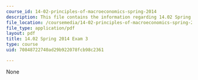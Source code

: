 ```yaml
---
course_id: 14-02-principles-of-macroeconomics-spring-2014
description: This file contains the information regarding 14.02 Spring 2014 Exam 3.
file_location: /coursemedia/14-02-principles-of-macroeconomics-spring-2014/70848722740ad29b922078fcb98c2361_MIT14_02S14_Exam3_S12.pdf
file_type: application/pdf
layout: pdf
title: 14.02 Spring 2014 Exam 3
type: course
uid: 70848722740ad29b922078fcb98c2361

---
```

None